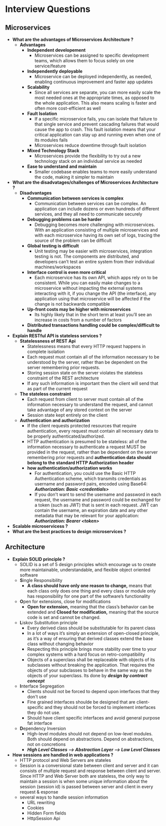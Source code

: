 # Interview Questions

## Microservices

- **What are the advantages of Microservices Architecture ?**
  - **Advantages**
    - **Independent developement**
      - Microservices can be assigned to specific development teams, which allows them to focus solely on one service/feature
    - **Independently deployable**
      - Microservice can be deployed independently, as needed, enabling continuous improvement and faster app updates
    - **Scalability**
      - Since all services are separate, you can more easily scale the most needed ones at the appropriate times, as opposed to the whole application. This also means scaling is faster and often more cost-efficient as well
    - **Fault Isolation**
      - If a specific microservice fails, you can isolate that failure to that single service and prevent cascading failures that would cause the app to crash. This fault isolation means that your critical application can stay up and running even when one of its modules fails
      - Microservices reduce downtime through fault isolation
    - **Mixed Technology Stack**
      - Microservices provide the flexibility to try out a new technology stack on an individual service as needed
    - **Ease to understand and maintain**
      - Smaller codebase enables teams to more easily understand the code, making it simpler to maintain
- **What are the disadvatages/challenges of Microservices Architecture ?**
  - **Disadvantages**
    - **Communication between services is complex**
      - Communication between services can be complex. An application can include dozens or even hundreds of different services, and they all need to communicate securely
    - **Debugging problems can be harder**
      - Debugging becomes more challenging with microservices. With an application consisting of multiple microservices and with each microservice having its own set of logs, tracing the source of the problem can be difficult
    - **Global testing is difficult**
      - Unit testing may be easier with microservices, integration testing is not. The components are distributed, and developers can’t test an entire system from their individual machines/workspaces
    - **Interface control is even more critical**
      - Each microservice has its own API, which apps rely on to be consistent. While you can easily make changes to a microservice without impacting the external systems interacting with it, if you change the API (the interface), any application using that microservice will be affected if the change is not backwards compatible
    - **Up-front costs may be higher with microservices**
      - Its highly likely that in the short term at least you’ll see an increase in costs from a number of factors
    - **Distributed transactions handling could be complex/difficult to handle**
- **Explain RESTful API is stateless services ?**
  - **Statelessness of REST Api** 
    - Statelessness means that every HTTP request happens in complete isolation
    - Each request must contain all of the information necessary to be understood by the server, rather than be dependent on the server remembering prior requests.
    - Storing session state on the server violates the stateless constraint of the REST architecture
    - If any such information is important then the client will send that as part of the current request
  - **The stateless constraint**
    - Each request from client to server must contain all of the information necessary to understand the request, and cannot take advantage of any stored context on the server
    - Session state kept entirely on the client
  - **Authentication and authorization**
    - If the client requests protected resources that require authentication, every request must contain all necessary data to be properly authenticated/authorized.
    - HTTP authentication is presumed to be stateless: all of the information necessary to authenticate a request MUST be provided in the request, rather than be dependent on the server remembering prior requests and **authentication data should belong to the standard HTTP Authorization header**
    - **how authentication/authorization works**
      - For authentication, you could use the Basic HTTP Authentication scheme, which transmits credentials as username and password pairs, encoded using Base64: ***Authorization: Basic \<credentials>***
      - If you don't want to send the username and password in each request, the username and password could be exchanged for a token (such as JWT) that is sent in each request. JWT can contain the username, an expiration date and any other metadata that may be relevant for your application: ***Authorization: Bearer \<token>***
- **Scalable microservicess ?**
- **What are the best practices to design microservices ?**

## Architecture

- **Explain SOLID principle ?**
  - SOLID is a set of 5 design principles which encourage us to create more maintainable, understandable, and flexible object oriented software
  - **S**ingle Responsibility
    - **A class should have only one reason to change,** means that each class only does one thing and every class or module only has responsibility for one part of the software’s functionality
  - **O**pen for extensions, close for modifications
    - **Open for extension,** meaning that the class’s behavior can be extended and **Closed for modification,** meaning that the source code is set and cannot be changed.
  - **L**iskov Substitution principle
    - Every derived class should be substitutable for its parent class
    - In a lot of ways it’s simply an extension of open-closed principle, as it’s a way of ensuring that derived classes extend the base class without changing behavior
    - Respecting this principle brings more stability over time to your complex systems with a hard focus on retro-compatibility
    - Objects of a superclass shall be replaceable with objects of its subclasses without breaking the application. That requires the objects of your subclasses to behave in the same way as the objects of your superclass. Its done by ***design by contract concept***
  - **I**nterface Segregation
    - Clients should not be forced to depend upon interfaces that they don't use
    - Fine grained interfaces shoulde be designed that are client-specific and they should not be forced to implement interfaces they do not use.
    - Should have client specific interfaces and avoid general purpose fat interface
  - **D**ependency Inversion
    - High-level modules should not depend on low-level modules. Both should depend on abstractions. Depend on abstractions, not on concretions
    - ***High Level Classes --> Abstraction Layer --> Low Level Classes***
- **How sessions are handled in web applications ?**
  - HTTP protocol and Web Servers are stateles
  - Session is a conversional state between client and server and it can consists of multiple request and response between client and server. Since HTTP and Web Server both are stateless, the only way to maintain a session is when some unique information about the session (session id) is passed between server and client in every request & esponse
  - several ways to handle session information
    - URL rewriting
    - Cookies
    - Hidden Form fields
    - HttpSession Api
  